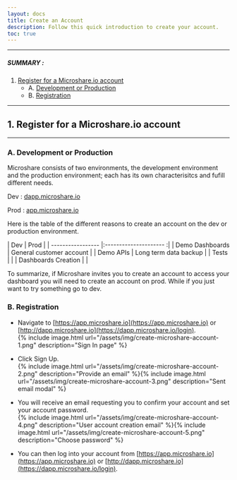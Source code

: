 ```yaml
---
layout: docs
title: Create an Account
description: Follow this quick introduction to create your account.
toc: true
---
```



---------------------------------------

##### SUMMARY : 

1. [Register for a Microshare.io account](./#1-register-for-a-microshareio-account)
    - A. [Development or Production](./#a-development-or-production)
    - B. [Registration](./#b-registration)

---------------------------------------


## 1. Register for a Microshare.io account
---------------------------------------

### A. Development or Production

Microshare consists of two environments, the development environment and the production environment; each has its own characterisitcs and fufill different needs. 

Dev : [dapp.microshare.io](https://dapp.microshare.io/login)

Prod : [app.microshare.io](https://app.microshare.io/login)

Here is the table of the different reasons to create an account on the dev or production environment.


| Dev                   | Prod                      |
| -----------------     |:---------------------    :|
| Demo Dashboards       | General customer account  |
| Demo APIs             | Long term data backup     |
| Tests                 |                           |
| Dashboards Creation   |                           |


To summarize, if Microshare invites you to create an account to access your dashboard you will need to create an account on prod. While if you just want to try something go to dev.


### B. Registration

* Navigate to [https://app.microshare.io](https://app.microshare.io) or [http://dapp.microshare.io](https://dapp.microshare.io/login).  
{% include image.html url="/assets/img/create-microshare-account-1.png" description="Sign In page" %}

* Click Sign Up.  
{% include image.html url="/assets/img/create-microshare-account-2.png" description="Provide an email" %}{% include image.html url="/assets/img/create-microshare-account-3.png" description="Sent email modal" %}

* You will receive an email requesting you to confirm your account and set your account password.  
{% include image.html url="/assets/img/create-microshare-account-4.png" description="User account creation email" %}{% include image.html url="/assets/img/create-microshare-account-5.png" description="Choose password" %}

* You can then log into your account from [https://app.microshare.io](https://app.microshare.io) or [http://dapp.microshare.io](https://dapp.microshare.io/login).

